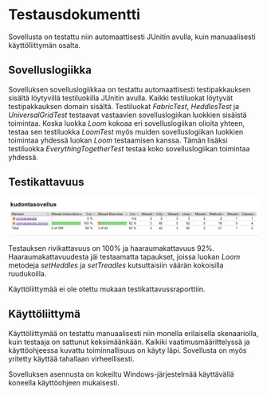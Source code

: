 # Testausdokumentti

Sovellusta on testattu niin automaattisesti JUnitin avulla, kuin manuaalisesti käyttöliittymän osalta.

## Sovelluslogiikka

Sovelluksen sovelluslogiikkaa on testattu automaattisesti testipakkauksen sisältä löytyvillä testiluokilla JUnitin avulla. Kaikki testiluokat löytyvät testipakkauksen domain sisältä. Testiluokat *FabricTest*, *HeddlesTest* ja *UniversalGridTest* testaavat vastaavien sovelluslogiikan luokkien sisäistä toimintaa. 
Koska luokka *Loom* kokoaa eri sovelluslogiikan olioita yhteen, testaa sen testiluokka *LoomTest* myös muiden sovelluslogiikan luokkien toimintaa yhdessä luokan *Loom* testaamisen kanssa. Tämän lisäksi testiluokka *EverythingTogetherTest* testaa koko sovelluslogiikan toimintaa yhdessä. 

## Testikattavuus

![testikattavuskuva](https://github.com/emmakamutta/ot-harjoitustyo/blob/master/dokumentaatio/kuvat/testikattavuuskuva.png)

Testauksen rivikattavuus on 100% ja haaraumakattavuus 92%. Haaraumakattavuudesta jäi testaamatta tapaukset, joissa luokan *Loom* metodeja *setHeddles* ja *setTreadles* kutsuttaisiin väärän kokoisilla ruudukoilla. 

Käyttöliittymää ei ole otettu mukaan testikattavussraporttiin.

## Käyttöliittymä

Käyttöliittymää on testattu manuaalisesti niin monella erilaisella skenaariolla, kuin testaaja on sattunut keksimäänkään. Kaikiki vaatimusmäärittelyssä ja käyttöohjeessa kuvattu toiminnallisuus on käyty läpi. Sovellusta on myös yritetty käyttää tahallaan virheellisesti.

Sovelluksen asennusta on kokeiltu Windows-järjestelmää käyttävällä koneella käyttöohjeen mukaisesti.

